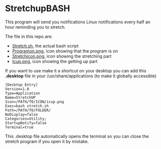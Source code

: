 # StretchupBASH

This program will send you notifications Linux notifications every half an hour reminding you to stretch.

The file in this repo are:

- [Stretch.sh](stretch.sh), the actual bash script
- [Programon.png](programon.png), icon showing that the program is on
- [Stretchicon.png](stretchicon.png), icon showing the stretching part
- [Icup.png](icup.png), icon showing the getting up part

If you want to use make it a shortcut on your desktop you can add this **.desktop** file in your /usr/share/applications (to make it globally accessible)

```desktop
[Desktop Entry]
Version=1.0
Type=Application
Name=StretchUP
Icon=/PATH/TO/ICON/icup.png
Exec=bash stretch.sh
Path=/PATH/TO/FOLDER/
NoDisplay=false
Categories=Utility;
StartupNotify=false
Terminal=true
```

This .desktop file automatically opens the terminal so you can close the stretch program if you open it by mistake.
